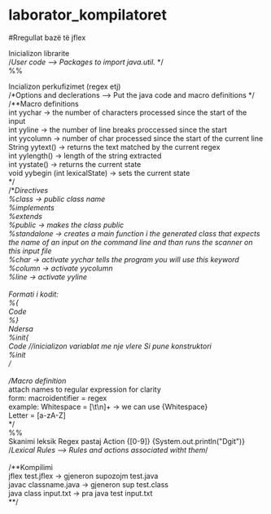 # laborator_kompilatoret

#Rregullat bazë të jflex

Inicializon librarite <br/>
/*User code   --> Packages to import java.util.* */ <br/>
%% <br/>

Incializon  perkufizimet (regex etj)<br/>
/*Options and declerations --> Put the java code and macro definitions */<br/>
/**Macro definitions<br/>
int yychar -> the number of characters processed since the start of the input<br/>
int yyline -> the number of line breaks proccessed since the start<br/>
int yycolumn -> number of char processed since the start of the current line<br/>
String yytext() -> returns the text matched by the current regex<br/>
int yylength() -> length of the string extracted<br/>
int yystate() -> returns the current state<br/>
void  yybegin (int lexicalState) -> sets the current state<br/>
*/<br/>
/**Directives<br/>
%class <classname> -> public class name<br/>
%implements <interface> <br/>
%extends <classname> <br/>
%public -> makes the class public<br/>
%standalone -> creates a main function i the generated class that expects the name of an input on the command line and than runs the scanner on this input file<br/>
%char -> activate yychar tells the program you will use this keyword<br/>
%column -> activate yycolumn<br/>
%line -> activate yyline<br/>
<br/>
Formati i kodit:<br/>
%{<br/>
    Code<br/>
%}<br/>
Ndersa<br/>
%init{<br/>
    Code //inicializon variablat me nje vlere Si pune konstruktori<br/>
%init<br/>
*/<br/>
<br/>
/*Macro definition***<br/>
attach names to regular expression for clarity<br/>
form: macroidentifier = regex<br/>
example: Whitespace = [\t\n]+   -> we can use {Whitespace}<br/>
Letter = [a-zA-Z]<br/>
*/<br/>
%%<br/>
Skanimi leksik Regex pastaj Action {[0-9]} {System.out.println("Dgit")}<br/>
/*Lexical Rules --> Rules and actions associated witht them*/<br/>
<br/>
/**Kompilimi<br/>
 jflex test.jflex  -> gjeneron supozojm test.java<br/>
 javac classname.java -> gjeneron sup test.class<br/>
 java class input.txt -> pra java test input.txt<br/>
**/<br/>
<br/>
